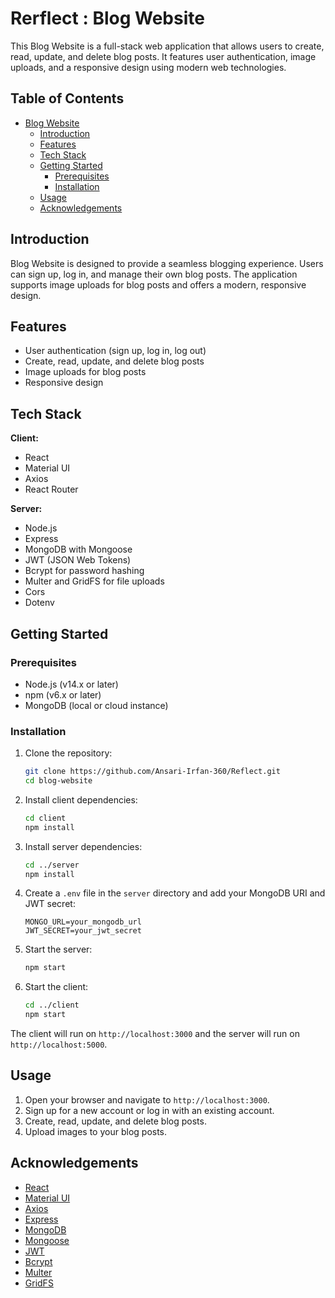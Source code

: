 # Rerflect : Blog Website

This Blog Website is a full-stack web application that allows users to create, read, update, and delete blog posts. It features user authentication, image uploads, and a responsive design using modern web technologies.

## Table of Contents

- [Blog Website](#blog-website)
  - [Introduction](#introduction)
  - [Features](#features)
  - [Tech Stack](#tech-stack)
  - [Getting Started](#getting-started)
    - [Prerequisites](#prerequisites)
    - [Installation](#installation)
  - [Usage](#usage)
  - [Acknowledgements](#acknowledgements)

## Introduction

Blog Website is designed to provide a seamless blogging experience. Users can sign up, log in, and manage their own blog posts. The application supports image uploads for blog posts and offers a modern, responsive design.

## Features

- User authentication (sign up, log in, log out)
- Create, read, update, and delete blog posts
- Image uploads for blog posts
- Responsive design

## Tech Stack

**Client:**

- React
- Material UI
- Axios
- React Router

**Server:**

- Node.js
- Express
- MongoDB with Mongoose
- JWT (JSON Web Tokens)
- Bcrypt for password hashing
- Multer and GridFS for file uploads
- Cors
- Dotenv

## Getting Started

### Prerequisites

- Node.js (v14.x or later)
- npm (v6.x or later)
- MongoDB (local or cloud instance)

### Installation

1. Clone the repository:

    ```sh
    git clone https://github.com/Ansari-Irfan-360/Reflect.git
    cd blog-website
    ```

2. Install client dependencies:

    ```sh
    cd client
    npm install
    ```

3. Install server dependencies:

    ```sh
    cd ../server
    npm install
    ```

4. Create a `.env` file in the `server` directory and add your MongoDB URI and JWT secret:

    ```env
    MONGO_URL=your_mongodb_url
    JWT_SECRET=your_jwt_secret
    ```

5. Start the server:

    ```sh
    npm start
    ```

6. Start the client:

    ```sh
    cd ../client
    npm start
    ```

The client will run on `http://localhost:3000` and the server will run on `http://localhost:5000`.

## Usage

1. Open your browser and navigate to `http://localhost:3000`.
2. Sign up for a new account or log in with an existing account.
3. Create, read, update, and delete blog posts.
4. Upload images to your blog posts.

## Acknowledgements

- [React](https://reactjs.org/)
- [Material UI](https://mui.com/)
- [Axios](https://axios-http.com/)
- [Express](https://expressjs.com/)
- [MongoDB](https://www.mongodb.com/)
- [Mongoose](https://mongoosejs.com/)
- [JWT](https://jwt.io/)
- [Bcrypt](https://www.npmjs.com/package/bcrypt)
- [Multer](https://www.npmjs.com/package/multer)
- [GridFS](https://www.mongodb.com/docs/manual/core/gridfs/)
